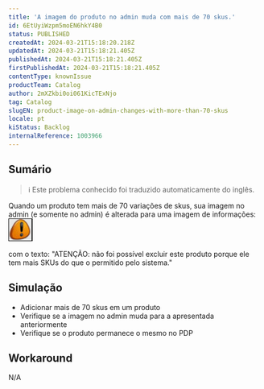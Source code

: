 ```yaml
---
title: 'A imagem do produto no admin muda com mais de 70 skus.'
id: 6EtUyiWzpm5moEN6hkY4B0
status: PUBLISHED
createdAt: 2024-03-21T15:18:20.218Z
updatedAt: 2024-03-21T15:18:21.405Z
publishedAt: 2024-03-21T15:18:21.405Z
firstPublishedAt: 2024-03-21T15:18:21.405Z
contentType: knownIssue
productTeam: Catalog
author: 2mXZkbi0oi061KicTExNjo
tag: Catalog
slugEN: product-image-on-admin-changes-with-more-than-70-skus
locale: pt
kiStatus: Backlog
internalReference: 1003966
---
```


## Sumário

>ℹ️ Este problema conhecido foi traduzido automaticamente do inglês.


Quando um produto tem mais de 70 variações de skus, sua imagem no admin (e somente no admin) é alterada para uma imagem de informações:
 ![](https://raw.githubusercontent.com/vtexdocs/help-center-content/refs/heads/main/docs/pt/known-issues/Catalog/a-imagem-do-produto-no-admin-muda-com-mais-de-70-skus_1.png)

com o texto: "ATENÇÃO: não foi possível excluir este produto porque ele tem mais SKUs do que o permitido pelo sistema."

## Simulação



- Adicionar mais de 70 skus em um produto
- Verifique se a imagem no admin muda para a apresentada anteriormente
- Verifique se o produto permanece o mesmo no PDP

## Workaround


N/A





